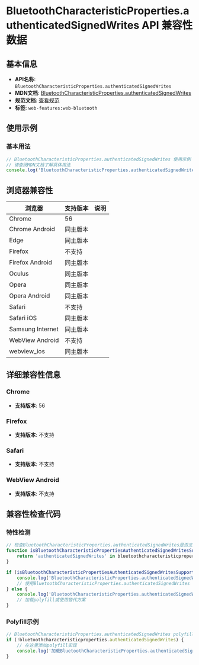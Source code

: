 # BluetoothCharacteristicProperties.authenticatedSignedWrites API 兼容性数据

## 基本信息

- **API名称**: `BluetoothCharacteristicProperties.authenticatedSignedWrites`
- **MDN文档**: [BluetoothCharacteristicProperties.authenticatedSignedWrites](https://developer.mozilla.org/docs/Web/API/BluetoothCharacteristicProperties/authenticatedSignedWrites)
- **规范文档**: [查看规范](https://webbluetoothcg.github.io/web-bluetooth/#dom-bluetoothcharacteristicproperties-authenticatedsignedwrites)
- **标签**: `web-features:web-bluetooth`

## 使用示例

### 基本用法

```javascript
// BluetoothCharacteristicProperties.authenticatedSignedWrites 使用示例
// 请查阅MDN文档了解具体用法
console.log('BluetoothCharacteristicProperties.authenticatedSignedWrites API');
```

## 浏览器兼容性

| 浏览器 | 支持版本 | 说明 |
|--------|----------|------|
| Chrome | 56 |  |
| Chrome Android | 同主版本 |  |
| Edge | 同主版本 |  |
| Firefox | 不支持 |  |
| Firefox Android | 同主版本 |  |
| Oculus | 同主版本 |  |
| Opera | 同主版本 |  |
| Opera Android | 同主版本 |  |
| Safari | 不支持 |  |
| Safari iOS | 同主版本 |  |
| Samsung Internet | 同主版本 |  |
| WebView Android | 不支持 |  |
| webview_ios | 同主版本 |  |

## 详细兼容性信息

### Chrome

- **支持版本**: 56

### Firefox

- **支持版本**: 不支持

### Safari

- **支持版本**: 不支持

### WebView Android

- **支持版本**: 不支持

## 兼容性检查代码

### 特性检测

```javascript
// 检查BluetoothCharacteristicProperties.authenticatedSignedWrites是否支持
function isBluetoothCharacteristicPropertiesAuthenticatedSignedWritesSupported() {
    return 'authenticatedSignedWrites' in bluetoothcharacteristicproperties && typeof bluetoothcharacteristicproperties.authenticatedSignedWrites === 'function';
}

if (isBluetoothCharacteristicPropertiesAuthenticatedSignedWritesSupported()) {
    console.log('BluetoothCharacteristicProperties.authenticatedSignedWrites 支持');
    // 使用BluetoothCharacteristicProperties.authenticatedSignedWrites
} else {
    console.log('BluetoothCharacteristicProperties.authenticatedSignedWrites 不支持，需要polyfill');
    // 加载polyfill或使用替代方案
}
```

### Polyfill示例

```javascript
// BluetoothCharacteristicProperties.authenticatedSignedWrites polyfill
if (!bluetoothcharacteristicproperties.authenticatedSignedWrites) {
    // 在这里添加polyfill实现
    console.log('加载BluetoothCharacteristicProperties.authenticatedSignedWrites polyfill');
}
```

